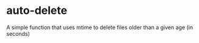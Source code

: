 # auto-delete
A simple function that uses mtime to delete files older than a given age (in seconds)
